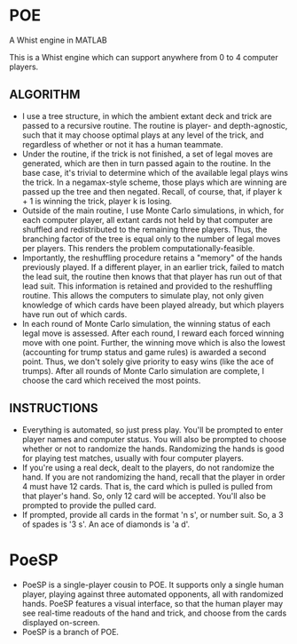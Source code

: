 # POE
A Whist engine in MATLAB

This is a Whist engine which can support anywhere from 0 to 4 computer players. 

## ALGORITHM

- I use a tree structure, in which the ambient extant deck and trick are passed to a recursive routine. 
The routine is player- and depth-agnostic, such that it may choose optimal plays at any level of the trick, and regardless of whether or not it has a human teammate. 
- Under the routine, if the trick is not finished, a set of legal moves are generated, which are then in turn passed again to the routine. In the base case, it's trivial to determine which of the available legal plays wins the trick. In a negamax-style scheme, those plays which are winning are passed up the tree and then negated. Recall, of course, that, if player k + 1 is winning the trick, player k is losing. 
- Outside of the main routine, I use Monte Carlo simulations, in which, for each computer player, all extant cards not held by that computer are shuffled and redistributed to the remaining three players. Thus, the branching factor of the tree is equal only to the number of legal moves per players. This renders the problem computationally-feasible. 
- Importantly, the reshuffling procedure retains a "memory" of the hands previously played. If a different player, in an earlier trick, failed to match the lead suit, the routine then knows that that player has run out of that lead suit. This information is retained and provided to the reshuffling routine. This allows the computers to simulate play, not only given knowledge of which cards have been played already, but which players have run out of which cards. 
- In each round of Monte Carlo simulation, the winning status of each legal move is assessed. After each round, I reward each forced winning move with one point. Further, the winning move which is also the lowest (accounting for trump status and game rules) is awarded a second point. Thus, we don't solely give priority to easy wins (like the ace of trumps). After all rounds of Monte Carlo simulation are complete, I choose the card which received the most points.

## INSTRUCTIONS

- Everything is automated, so just press play. You'll be prompted to enter player names and computer status. You will also be prompted to choose whether or not to randomize the hands.  Randomizing the hands is good for playing test matches, usually with four computer players. 
- If you're using a real deck, dealt to the players, do not randomize the hand. If you are not randomizing the hand, recall that the player in order 4 must have 12 cards. That is, the card which is pulled is pulled from that player's hand. So, only 12 card will be accepted.  You'll also be prompted to provide the pulled card. 
- If prompted, provide all cards in the format 'n s', or number suit. So, a 3 of spades is '3 s'. An ace of diamonds is 'a d'.

# PoeSP 
- PoeSP is a single-player cousin to POE. It supports only a single human player, playing against three automated opponents, all with randomized hands. PoeSP features a visual interface, so that the human player may see real-time readouts of the hand and trick, and choose from the cards displayed on-screen.
- PoeSP is a branch of POE. 
